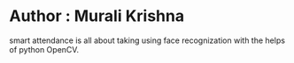 # Author : Murali Krishna

smart attendance is all about taking using face recognization with the helps of python OpenCV.

